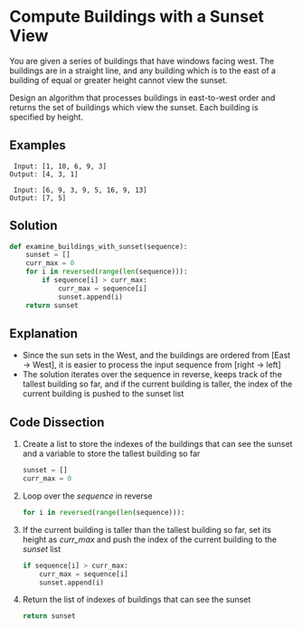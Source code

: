 # Compute Buildings with a Sunset View
You are given a series of buildings that have windows facing west. The buildings are in a straight line, and any building which is to the east of a building of equal or greater height cannot view the sunset.

Design an algorithm that processes buildings in east-to-west order and returns the set of buildings which view the sunset. Each building is specified by height.

## Examples
```
 Input: [1, 10, 6, 9, 3]
Output: [4, 3, 1]

 Input: [6, 9, 3, 9, 5, 16, 9, 13]
Output: [7, 5]
```

## Solution
```python
def examine_buildings_with_sunset(sequence):
    sunset = []
    curr_max = 0
    for i in reversed(range(len(sequence))):
        if sequence[i] > curr_max:
            curr_max = sequence[i]
            sunset.append(i)
    return sunset
```

## Explanation
* Since the sun sets in the West, and the buildings are ordered from [East -> West], it is easier to process the input sequence from [right -> left]
* The solution iterates over the sequence in reverse, keeps track of the tallest building so far, and if the current building is taller, the index of the current building is pushed to the sunset list

## Code Dissection
1. Create a list to store the indexes of the buildings that can see the sunset and a variable to store the tallest building so far
    ```python
    sunset = []
    curr_max = 0
    ```
2. Loop over the _sequence_ in reverse
    ```python
    for i in reversed(range(len(sequence))):
    ```
3. If the current building is taller than the tallest building so far, set its height as *curr_max* and push the index of the current building to the _sunset_ list
    ```python
    if sequence[i] > curr_max:
        curr_max = sequence[i]
        sunset.append(i)
    ```
4. Return the list of indexes of buildings that can see the sunset
    ```python
    return sunset
    ```